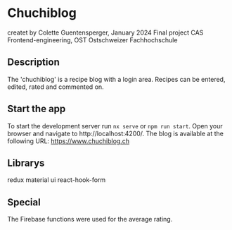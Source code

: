 # Chuchiblog

createt by Colette Guentensperger, January 2024
Final project CAS Frontend-engineering, OST Ostschweizer Fachhochschule


## Description
The 'chuchiblog' is a recipe blog with a login area. Recipes can be entered, edited, rated and commented on.


## Start the app

To start the development server run `nx serve` or `npm run start`. Open your browser and navigate to http://localhost:4200/.
The blog is available at the following URL: https://www.chuchiblog.ch


## Librarys

redux
material ui
react-hook-form


## Special

The Firebase functions were used for the average rating.